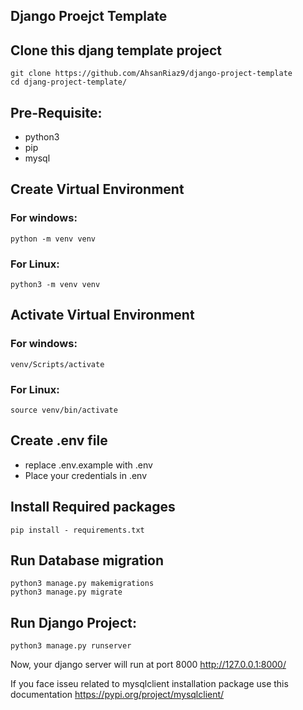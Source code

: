 ## Django Proejct Template


## Clone this djang template project
    git clone https://github.com/AhsanRiaz9/django-project-template
    cd djang-project-template/

## Pre-Requisite:
- python3
- pip
- mysql

## Create Virtual Environment
 ### For windows:
    python -m venv venv

 ### For Linux:
    python3 -m venv venv

## Activate Virtual Environment
 ### For windows:
    venv/Scripts/activate

 ### For Linux:
    source venv/bin/activate


## Create .env file
- replace .env.example with .env
- Place your credentials in .env

## Install Required packages
    pip install - requirements.txt

## Run Database migration
    python3 manage.py makemigrations
    python3 manage.py migrate

## Run Django Project:
    python3 manage.py runserver

Now, your django server will run at port 8000
http://127.0.0.1:8000/

If you face isseu related to mysqlclient installation package use this documentation
https://pypi.org/project/mysqlclient/